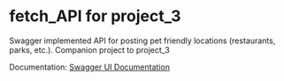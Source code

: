 # fetch_API for project_3


Swagger implemented API for posting pet friendly locations (restaurants, parks, etc.).
Companion project to project_3

Documentation: <a href="https://cryptic-springs-20095.herokuapp.com/api-docs/">Swagger UI Documentation</a>
